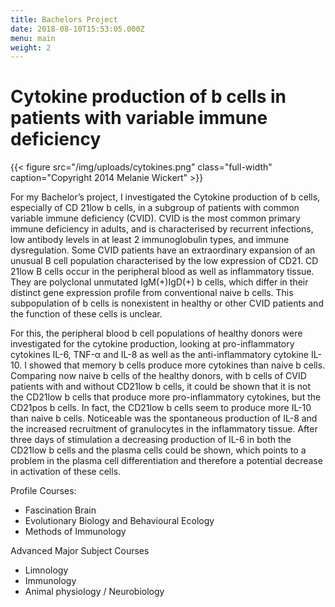 ```yaml
---
title: Bachelors Project
date: 2018-08-10T15:53:05.000Z
menu: main
weight: 2
---
```

# Cytokine production of b cells in patients with variable immune deficiency

{{< figure src="/img/uploads/cytokines.png" class="full-width" caption="Copyright 2014 Melanie Wickert" >}}

For my Bachelor’s project, I investigated the Cytokine production of b cells, especially of CD 21low b cells, in a subgroup of patients with common variable immune deficiency (CVID). CVID is the most common primary immune deficiency in adults, and is characterised by recurrent infections, low antibody levels in at least 2 immunoglobulin types, and immune dysregulation. Some CVID patients have an extraordinary expansion of an unusual B cell population characterised by the low expression of CD21. CD 21low B cells occur in the peripheral blood as well as inflammatory tissue. They are polyclonal unmutated IgM(+)IgD(+) b cells, which differ in their distinct gene expression profile from conventional naive b cells. This subpopulation of b cells is nonexistent in healthy or other CVID patients and the function of these cells is unclear.

For this, the peripheral blood b cell populations of healthy donors were investigated for the cytokine production, looking at pro-inflammatory cytokines IL-6, TNF-α and IL-8 as well as the anti-inflammatory cytokine IL-10. I showed that memory b cells produce more cytokines than naive b cells. Comparing now naive b cells of the healthy donors, with b cells of CVID patients with and without CD21low b cells, it could be shown that it is not the CD21low b cells that produce more pro-inflammatory cytokines, but the CD21pos b cells. In fact, the CD21low b cells seem to produce more IL-10 than naive b cells. Noticeable was the spontaneous production of IL-8 and the increased recruitment of granulocytes in the inflammatory tissue. After three days of stimulation a decreasing production of IL-6 in both the CD21low b cells and the plasma cells could be shown, which points to a problem in the plasma cell differentiation and therefore a potential decrease in activation of these cells.

Profile Courses:

* Fascination Brain
* Evolutionary Biology and Behavioural Ecology
* Methods of Immunology

Advanced Major Subject Courses

* Limnology
* Immunology
* Animal physiology / Neurobiology
